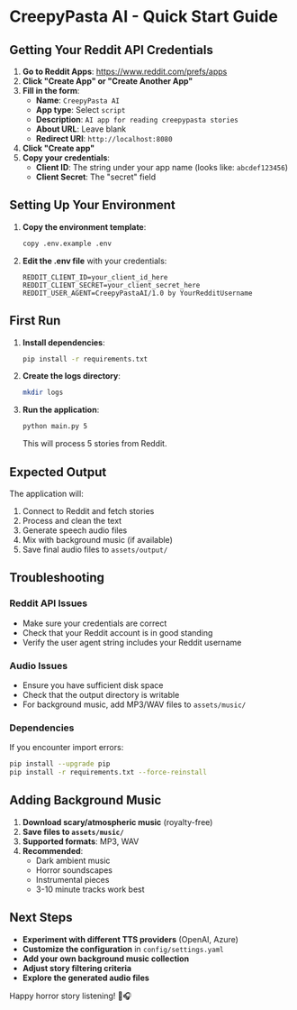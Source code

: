 # CreepyPasta AI - Quick Start Guide

## Getting Your Reddit API Credentials

1. **Go to Reddit Apps**: https://www.reddit.com/prefs/apps
2. **Click "Create App" or "Create Another App"**
3. **Fill in the form**:
   - **Name**: `CreepyPasta AI`
   - **App type**: Select `script`
   - **Description**: `AI app for reading creepypasta stories`
   - **About URL**: Leave blank
   - **Redirect URI**: `http://localhost:8080`
4. **Click "Create app"**
5. **Copy your credentials**:
   - **Client ID**: The string under your app name (looks like: `abcdef123456`)
   - **Client Secret**: The "secret" field

## Setting Up Your Environment

1. **Copy the environment template**:
   ```bash
   copy .env.example .env
   ```

2. **Edit the .env file** with your credentials:
   ```
   REDDIT_CLIENT_ID=your_client_id_here
   REDDIT_CLIENT_SECRET=your_client_secret_here
   REDDIT_USER_AGENT=CreepyPastaAI/1.0 by YourRedditUsername
   ```

## First Run

1. **Install dependencies**:
   ```bash
   pip install -r requirements.txt
   ```

2. **Create the logs directory**:
   ```bash
   mkdir logs
   ```

3. **Run the application**:
   ```bash
   python main.py 5
   ```
   This will process 5 stories from Reddit.

## Expected Output

The application will:
1. Connect to Reddit and fetch stories
2. Process and clean the text
3. Generate speech audio files
4. Mix with background music (if available)
5. Save final audio files to `assets/output/`

## Troubleshooting

### Reddit API Issues
- Make sure your credentials are correct
- Check that your Reddit account is in good standing
- Verify the user agent string includes your Reddit username

### Audio Issues
- Ensure you have sufficient disk space
- Check that the output directory is writable
- For background music, add MP3/WAV files to `assets/music/`

### Dependencies
If you encounter import errors:
```bash
pip install --upgrade pip
pip install -r requirements.txt --force-reinstall
```

## Adding Background Music

1. **Download scary/atmospheric music** (royalty-free)
2. **Save files to `assets/music/`**
3. **Supported formats**: MP3, WAV
4. **Recommended**: 
   - Dark ambient music
   - Horror soundscapes
   - Instrumental pieces
   - 3-10 minute tracks work best

## Next Steps

- **Experiment with different TTS providers** (OpenAI, Azure)
- **Customize the configuration** in `config/settings.yaml`
- **Add your own background music collection**
- **Adjust story filtering criteria**
- **Explore the generated audio files**

Happy horror story listening! 👻🎧

